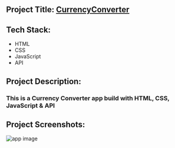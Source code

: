 ## Project Title: [CurrencyConverter](https://currencyconverter-appjs.netlify.app)

## Tech Stack:
- HTML
- CSS
- JavaScript
- API

## Project Description:
### This is a Currency Converter app build with HTML, CSS, JavaScript & API

## Project Screenshots:
![app image](https://i.ibb.co/rpkC26R/currency-converter.png)
